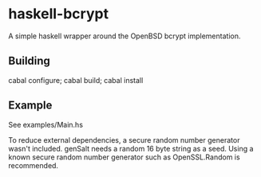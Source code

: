 haskell-bcrypt
==============

A simple haskell wrapper around the OpenBSD bcrypt implementation.

Building
--------

cabal configure; cabal build; cabal install

Example
-------

See examples/Main.hs


To reduce external dependencies, a secure random number generator wasn't
included.  genSalt needs a random 16 byte string as a seed.  Using a known
secure random number generator such as OpenSSL.Random is recommended.